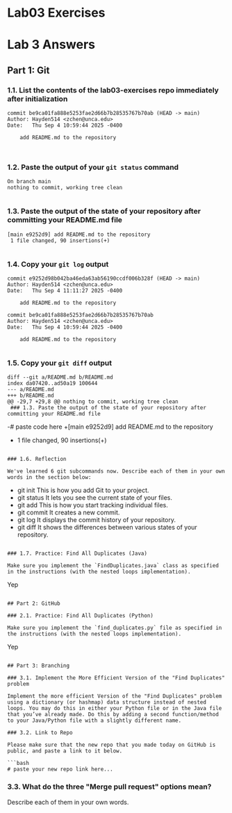 # Lab03 Exercises

# Lab 3 Answers

## Part 1: Git

### 1.1. List the contents of the lab03-exercises repo immediately after initialization

```
commit be9ca01fa888e5253fae2d66b7b28535767b70ab (HEAD -> main)
Author: Hayden514 <zchen@unca.edu>
Date:   Thu Sep 4 10:59:44 2025 -0400

    add README.md to the repository



```

### 1.2. Paste the output of your `git status` command

```
On branch main
nothing to commit, working tree clean


```

### 1.3. Paste the output of the state of your repository after committing your README.md file

```
[main e9252d9] add README.md to the repository
 1 file changed, 90 insertions(+)


```

### 1.4. Copy your `git log` output

```
commit e9252d98b042ba46eda63ab56190ccdf006b328f (HEAD -> main)
Author: Hayden514 <zchen@unca.edu>
Date:   Thu Sep 4 11:11:27 2025 -0400

    add README.md to the repository

commit be9ca01fa888e5253fae2d66b7b28535767b70ab
Author: Hayden514 <zchen@unca.edu>
Date:   Thu Sep 4 10:59:44 2025 -0400

    add README.md to the repository


```

### 1.5. Copy your `git diff` output

```
diff --git a/README.md b/README.md
index da07420..ad50a19 100644
--- a/README.md
+++ b/README.md
@@ -29,7 +29,8 @@ nothing to commit, working tree clean
 ### 1.3. Paste the output of the state of your repository after committing your README.md file

```

-# paste code here +[main e9252d9] add README.md to the repository

- 1 file changed, 90 insertions(+)

```

### 1.6. Reflection

We've learned 6 git subcommands now. Describe each of them in your own words in the section below:

```

- git init This is how you add Git to your project.
- git status It lets you see the current state of your files.
- git add This is how you start tracking individual files.
- git commit It creates a new commit.
- git log It displays the commit history of your repository.
- git diff It shows the differences between various states of your repository.

```

### 1.7. Practice: Find All Duplicates (Java)

Make sure you implement the `FindDuplicates.java` class as specified in the instructions (with the nested loops implementation).

```

Yep

```

## Part 2: GitHub

### 2.1. Practice: Find All Duplicates (Python)

Make sure you implement the `find_duplicates.py` file as specified in the instructions (with the nested loops implementation).
```

Yep

````

## Part 3: Branching

### 3.1. Implement the More Efficient Version of the "Find Duplicates" problem

Implement the more efficient Version of the "Find Duplicates" problem using a dictionary (or hashmap) data structure instead of nested loops. You may do this in either your Python file or in the Java file that you’ve already made. Do this by adding a second function/method to your Java/Python file with a slightly different name.

### 3.2. Link to Repo

Please make sure that the new repo that you made today on GitHub is public, and paste a link to it below.

```bash
# paste your new repo link here...

````

### 3.3. What do the three "Merge pull request" options mean?

Describe each of them in your own words.
